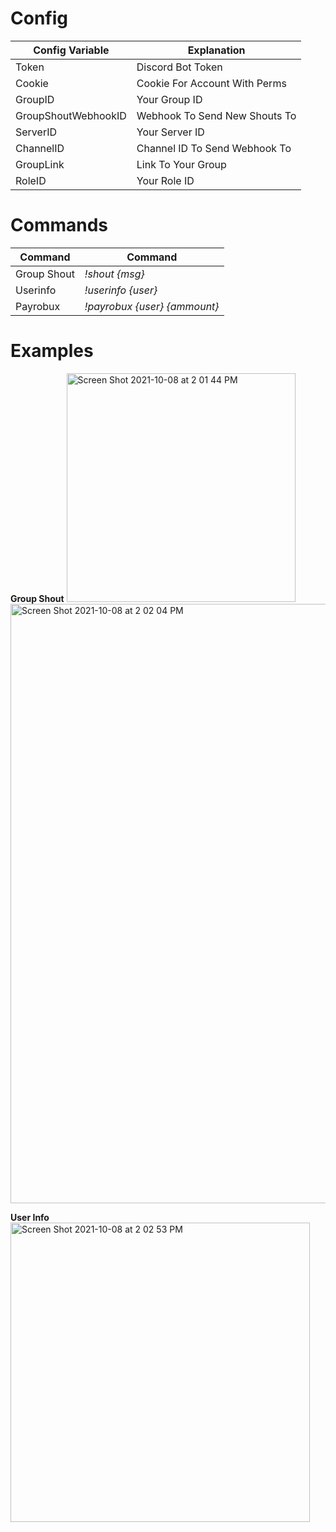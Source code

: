 # Config

| Config Variable | Explanation | 
| --- | --- | 
| Token | Discord Bot Token | 
| Cookie | Cookie For Account With Perms | 
| GroupID | Your Group ID |
| GroupShoutWebhookID | Webhook To Send New Shouts To | 
| ServerID | Your Server ID | 
| ChannelID | Channel ID To Send Webhook To |
| GroupLink | Link To Your Group | 
| RoleID | Your Role ID | 

# Commands
| Command | Command | 
| --- | --- | 
| Group Shout | *!shout {msg}* | 
| Userinfo | *!userinfo {user}* | 
| Payrobux | *!payrobux {user} {ammount}* |


# Examples
**Group Shout**
<img width="366" alt="Screen Shot 2021-10-08 at 2 01 44 PM" src="https://user-images.githubusercontent.com/71937946/136602160-53c9211e-eeeb-4bc6-9cfc-63dd49166c64.png">
<img width="959" alt="Screen Shot 2021-10-08 at 2 02 04 PM" src="https://user-images.githubusercontent.com/71937946/136602194-1b130f83-47b5-4f12-b5d0-6c35af7d3684.png">

**User Info**
<img width="479" alt="Screen Shot 2021-10-08 at 2 02 53 PM" src="https://user-images.githubusercontent.com/71937946/136602283-707d0a16-1cdd-4f7c-887c-44ae8419dc6b.png">
